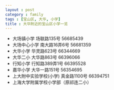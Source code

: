 ```yaml
---
layout : post
category : family
tags : [宝山区, 大华, 小学]
title : 大华附近的宝山区小学一览
---
```



- 大场镇小学 场联路135号 56685439 
- 大场中心小学 南大路16弄6号 56681359 
- 大华小学 华灵路623号 66344669 
- 大华二小 大华路863号 66396066 
- 行知小学 行知路389弄1号 66395528 
- 嘉华小学 大华一路151号 56354695 
- 上大附中实验学校(小学) 真金路1100号 66394751 
- 上海大学附属学校小学部（原祁连二小）
